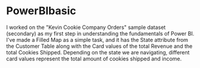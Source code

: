 # PowerBIbasic

I worked on the "Kevin Cookie Company Orders" sample dataset (secondary) as my first step in understanding the fundamentals of Power BI. I've made a Filled Map as a simple task, and it has the State attribute from the Customer Table along with the Card values of the total Revenue and the total Cookies Shipped. Depending on the state we are navigating, different card values represent the total amount of cookies shipped and income.
